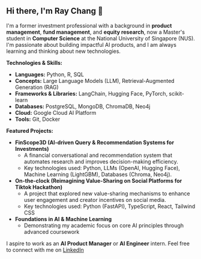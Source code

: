 ## Hi there, I'm Ray Chang 👋

<!--
**Ray-KJ/Ray-KJ** is a ✨ _special_ ✨ repository because its `README.md` (this file) appears on your GitHub profile.

Here are some ideas to get you started:

- 🔭 I’m currently working on ...
- 🌱 I’m currently learning ...
- 👯 I’m looking to collaborate on ...
- 🤔 I’m looking for help with ...
- 💬 Ask me about ...
- 📫 How to reach me: ...
- 😄 Pronouns: ...
- ⚡ Fun fact: ...
-->
I'm a former investment professional with a background in **product management**, **fund management**, and **equity research**, now a Master's student in **Computer Science** at the National University of Singapore (NUS).
I'm passionate about building impactful AI products, and I am always learning and thinking about new technologies.

**Technologies & Skills:**
- **Languages:** Python, R, SQL
- **Concepts:** Large Language Models (LLM), Retrieval-Augmented Generation (RAG)
- **Frameworks & Libraries:** LangChain, Hugging Face, PyTorch, scikit-learn
- **Databases:** PostgreSQL, MongoDB, ChromaDB, Neo4j
- **Cloud:** Google Cloud AI Platform
- **Tools:** Git, Docker

**Featured Projects:**
- **FinScope3D (AI-driven Query & Recommendation Systems for Investments)**
  - A financial conversational and recommendation system that automates research and improves decision-making efficiency.
  - Key technologies used: Python, LLMs (OpenAI, Hugging Face), Machine Learning (LightGBM), Databases (Chroma, Neo4j).
- **On-the-clock (Reimagining Value-Sharing on Social Platforms for Tiktok Hackathon)**
  - A project that explored new value-sharing mechanisms to enhance user engagement and creator incentives on social media.
  - Key technologies used: Python (FastAPI), TypeScript, React, Tailwind CSS
- **Foundations in AI & Machine Learning**
  - Demonstrating my academic focus on core AI principles through advanced coursework    

I aspire to work as an **AI Product Manager** or **AI Engineer** intern. Feel free to connect with me on [LinkedIn](www.linkedin.com/in/ray-chang-cfa)
